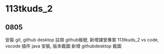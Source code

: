 # 113tkuds_2


## 0805
安裝 git, github desktop
註冊 github帳號, 新增課堂專案 113tkuds_2
vs code, vscode 插件
java 安裝, 版本截圖
新增 githubdesktop 截圖
